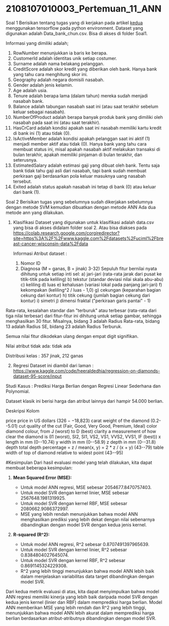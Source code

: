 # 2108107010003_Pertemuan_11_ANN

Soal 1 
Berisikan tentang tugas yang di kerjakan pada artikel [kedua](https://www.megabagus.id/deep-learning-artificial-neural-networks-aplikasi) menggunakan tensorflow pada python environment.
Dataset yang digunakan adalah Data_bank_chun.csv. Bisa di akses di folder Soal1.

Informasi yang dimiliki adalah;
1. RowNumber menunjukkan ia baris ke berapa.
2. CustomerId adalah identitas unik setiap costumer.
3. Surname adalah nama belakang pelanggan.
4. CreditScore adalah skor kredit yang diberikan oleh bank. Hanya bank yang tahu cara menghitung skor ini.
5. Geography adalah negara domisili nasabah.
6. Gender adalah jenis kelamin.
7. Age adalah usia.
8. Tenure adalah berapa lama (dalam tahun) mereka sudah menjadi nasabah bank.
9. Balance adalah tabungan nasabah saat ini (atau saat terakhir sebelum keluar sebagai nasabah).
10. NumberOfProduct adalah berapa banyak produk bank yang dimiliki oleh nasabah pada saat ini (atau saat terakhir).
11. HasCrCard adalah kondisi apakah saat ini nasabah memiliki kartu kredit di bank ini (1) atau tidak (0).
12. IsActiveMember adalah kondisi apakah pelanggan saat ini aktif (1) menjadi member aktif atau tidak (0). Hanya bank yang tahu cara membuat status ini, misal apakah nasabah aktif melakukan transaksi di bulan terakhir, apakah memiliki pinjaman di bulan terakhir, dan seterusnya.
13. EstimatedSalary adalah estimasi gaji yang dibuat oleh bank. Tentu saja bank tidak tahu gaji asli dari nasabah, tapi bank sudah membuat perkiraan gaji berdasarkan pola keluar masuknya uang nasabah tersebut.
14. Exited adalah status apakah nasabah ini tetap di bank (0) atau keluar dari bank (1).

Soal 2
Berisikan tugas yang sebelumnya sudah dikerjakan sebelumnya dengan metode SVM kemudian dibuatkan dengan metode ANN
Ada dua metode ann yang dilakukan.
1. Klasifikasi
    Dataset yang digunakan untuk klasifikasi adalah data.csv yang bisa di akses didalam folder soal 2. Atau bisa diakses pada https://colab.research.google.com/corgiredirector?site=https%3A%2F%2Fwww.kaggle.com%2Fdatasets%2Fuciml%2Fbreast-cancer-wisconsin-data%2Fdata
   
   Informasi Atribut dataset :
   1) Nomor ID
   2) Diagnosa (M = ganas, B = jinak) 3-32)
      Sepuluh fitur bernilai nyata dihitung untuk setiap inti sel:
      a) jari-jari (rata-rata jarak dari pusat ke titik-titik pada keliling) b) tekstur (standar deviasi nilai skala abu-abu) c) keliling d) luas e) kehalusan (variasi lokal pada panjang jari-jari) f) kekompakan (keliling^2 / luas - 1,0) g) cekungan (keparahan bagian cekung dari kontur) h) titik cekung (jumlah bagian cekung dari kontur) i) simetri j) dimensi fraktal ("perkiraan garis pantai" - 1)

Rata-rata, kesalahan standar dan "terburuk" atau terbesar (rata-rata dari tiga nilai terbesar) dari fitur-fitur ini dihitung untuk setiap gambar, sehingga menghasilkan 30 fitur. Misalnya, bidang 3 adalah Radius Rata-rata, bidang 13 adalah Radius SE, bidang 23 adalah Radius Terburuk.

Semua nilai fitur dikodekan ulang dengan empat digit signifikan.

Nilai atribut tidak ada: tidak ada

Distribusi kelas : 357 jinak, 212 ganas

2. Regresi
  Dataset ini diambil dari laman : https://www.kaggle.com/code/heeraldedhia/regression-on-diamonds-dataset-95-score/input

Studi Kasus : Prediksi Harga Berlian dengan Regresi Linear Sederhana dan Polynomial.

Dataset klasik ini berisi harga dan atribut lainnya dari hampir 54.000 berlian.

Deskripsi Kolom

price price in US dollars ($326--$18,823)
carat weight of the diamond (0.2--5.01)
cut quality of the cut (Fair, Good, Very Good, Premium, Ideal)
color diamond colour, from J (worst) to D (best)
clarity a measurement of how clear the diamond is (I1 (worst), SI2, SI1, VS2, VS1, VVS2, VVS1, IF (best))
x length in mm (0--10.74)
y width in mm (0--58.9)
z depth in mm (0--31.8)
depth total depth percentage = z / mean(x, y) = 2 * z / (x + y) (43--79)
table width of top of diamond relative to widest point (43--95)

#Kesimpulan
Dari hasil evaluasi model yang telah dilakukan, kita dapat membuat beberapa kesimpulan:

1. **Mean Squared Error (MSE):**
   - Untuk model ANN regresi, MSE sebesar 2054677.8470757403.
   - Untuk model SVR dengan kernel linier, MSE sebesar 2567648.1981319925.
   - Untuk model SVR dengan kernel RBF, MSE sebesar 2080662.9086372997.
   - MSE yang lebih rendah menunjukkan bahwa model ANN menghasilkan prediksi yang lebih dekat dengan nilai sebenarnya dibandingkan dengan model SVR dengan kedua jenis kernel.

2. **R-squared (R^2):**
   - Untuk model ANN regresi, R^2 sebesar 0.8707491397965639.
   - Untuk model SVR dengan kernel linier, R^2 sebesar 0.8384804027645074.
   - Untuk model SVR dengan kernel RBF, R^2 sebesar 0.8691145324229308.
   - R^2 yang lebih tinggi menunjukkan bahwa model ANN lebih baik dalam menjelaskan variabilitas data target dibandingkan dengan model SVR.

Dari kedua metrik evaluasi di atas, kita dapat menyimpulkan bahwa model ANN regresi memiliki kinerja yang lebih baik daripada model SVR dengan kedua jenis kernel (linier dan RBF) dalam memprediksi harga berlian. Model ANN memberikan MSE yang lebih rendah dan R^2 yang lebih tinggi, menunjukkan bahwa model ANN lebih akurat dalam memprediksi harga berlian berdasarkan atribut-atributnya dibandingkan dengan model SVR.
